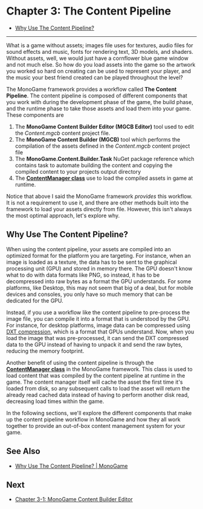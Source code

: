 # Chapter 3: The Content Pipeline

- [Why Use The Content Pipeline?](#why-use-the-content-pipeline)

---

What is a game without assets; images file uses for textures, audio files for sound effects and music, fonts for rendering text, 3D models, and shaders.  Without assets, well, we would just have a cornflower blue game window and not much else.  So how do you load assets into the game so the artwork you worked so hard on creating can be used to represent your player, and the music your best friend created can be played throughout the level?  

The MonoGame framework provides a workflow called **The Content Pipeline**.  The content pipeline is composed of different components that you work with during the development phase of the game, the build phase, and the runtime phase to take those assets and load them into your game.  These components are

1. The **MonoGame Content Builder Editor (MGCB Editor)** tool used to edit the *Content.mgcb* content project file.
2. The **MonoGame Content Builder (MGCB)** tool which performs the compilation of the assets defined in the *Content.mgcb* content project file
3. The **MonoGame.Content.Builder.Task** NuGet package reference which contains task to automate building the content and copying the compiled content to your projects output directory
4. The [**ContentManager class**](https://docs.monogame.net/api/Microsoft.Xna.Framework.Content.ContentManager.html) use to load the compiled assets in game at runtime.

Notice that above I said the MonoGame framework *provides* this workflow.  It is not a requirement to use it, and there are other methods built into the framework to load your assets directly from file.  However, this isn't always the most optimal approach, let's explore why.

## Why Use The Content Pipeline?
When using the content pipeline, your assets are compiled into an optimized format for the platform you are targeting.  For instance, when an image is loaded as a texture, the data has to be sent to the  graphical processing unit (GPU) and stored in memory there.  The GPU doesn't know what to do with data formats like PNG, so instead, it has to be decompressed into raw bytes as a format the GPU understands.  For some platforms, like Desktop, this may not seem that big of a deal, but for mobile devices and consoles, you only have so much memory that can be dedicated for the GPU. 

Instead, if you use a workflow like the content pipeline to pre-process the image file, you can compile it into a format that is understood by the GPU.  For instance, for desktop platforms, image data can be compressed using [DXT compression](https://en.wikipedia.org/wiki/S3_Texture_Compression), which is a format that GPUs understand.  Now, when you load the image that was pre-processed, it can send the DXT compressed data to the GPU instead of having to unpack it and send the raw bytes, reducing the memory footprint.

Another benefit of using the content pipeline is through the [**ContentManager class**](https://docs.monogame.net/api/Microsoft.Xna.Framework.Content.ContentManager.html) in the MonoGame framework.  This class is used to load content that was compiled by the content pipeline at runtime in the game.  The content manager itself will cache the asset the first time it's loaded from disk, so any subsequent calls to load the asset will return the already read cached data instead of having to perform another disk read, decreasing load times within the game.

In the following sections, we'll explore the different components that make up the content pipeline workflow in MonoGame and how they all work together to provide an out-of-box content management system for your game.

## See Also
- [Why Use The Content Pipeline? | MonoGame](https://docs.monogame.net/articles/getting_started/content_pipeline/why_content_pipeline.html)

## Next
- [Chapter 3-1: MonoGame Content Builder Editor](./03-01-monogame-content-builder-editor.md)
